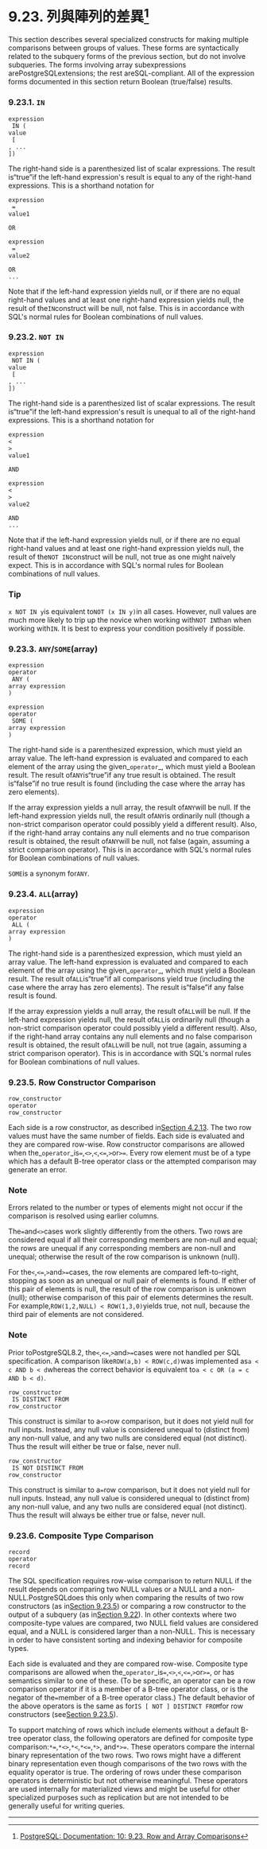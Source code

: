 # 9.23. 列與陣列的差異[^1]

This section describes several specialized constructs for making multiple comparisons between groups of values. These forms are syntactically related to the subquery forms of the previous section, but do not involve subqueries. The forms involving array subexpressions arePostgreSQLextensions; the rest areSQL-compliant. All of the expression forms documented in this section return Boolean \(true/false\) results.

### 9.23.1. `IN`

```
expression
 IN (
value
 [
, ...
])

```

The right-hand side is a parenthesized list of scalar expressions. The result is“true”if the left-hand expression's result is equal to any of the right-hand expressions. This is a shorthand notation for

```
expression
 = 
value1

OR

expression
 = 
value2

OR
...

```

Note that if the left-hand expression yields null, or if there are no equal right-hand values and at least one right-hand expression yields null, the result of the`IN`construct will be null, not false. This is in accordance with SQL's normal rules for Boolean combinations of null values.

### 9.23.2. `NOT IN`

```
expression
 NOT IN (
value
 [
, ...
])

```

The right-hand side is a parenthesized list of scalar expressions. The result is“true”if the left-hand expression's result is unequal to all of the right-hand expressions. This is a shorthand notation for

```
expression
<
>
value1

AND

expression
<
>
value2

AND
...

```

Note that if the left-hand expression yields null, or if there are no equal right-hand values and at least one right-hand expression yields null, the result of the`NOT IN`construct will be null, not true as one might naively expect. This is in accordance with SQL's normal rules for Boolean combinations of null values.

### Tip

`x NOT IN y`is equivalent to`NOT (x IN y)`in all cases. However, null values are much more likely to trip up the novice when working with`NOT IN`than when working with`IN`. It is best to express your condition positively if possible.

### 9.23.3. `ANY`/`SOME`\(array\)

```
expression
operator
 ANY (
array expression
)

expression
operator
 SOME (
array expression
)

```

The right-hand side is a parenthesized expression, which must yield an array value. The left-hand expression is evaluated and compared to each element of the array using the given_`operator`_, which must yield a Boolean result. The result of`ANY`is“true”if any true result is obtained. The result is“false”if no true result is found \(including the case where the array has zero elements\).

If the array expression yields a null array, the result of`ANY`will be null. If the left-hand expression yields null, the result of`ANY`is ordinarily null \(though a non-strict comparison operator could possibly yield a different result\). Also, if the right-hand array contains any null elements and no true comparison result is obtained, the result of`ANY`will be null, not false \(again, assuming a strict comparison operator\). This is in accordance with SQL's normal rules for Boolean combinations of null values.

`SOME`is a synonym for`ANY`.

### 9.23.4. `ALL`\(array\)

```
expression
operator
 ALL (
array expression
)

```

The right-hand side is a parenthesized expression, which must yield an array value. The left-hand expression is evaluated and compared to each element of the array using the given_`operator`_, which must yield a Boolean result. The result of`ALL`is“true”if all comparisons yield true \(including the case where the array has zero elements\). The result is“false”if any false result is found.

If the array expression yields a null array, the result of`ALL`will be null. If the left-hand expression yields null, the result of`ALL`is ordinarily null \(though a non-strict comparison operator could possibly yield a different result\). Also, if the right-hand array contains any null elements and no false comparison result is obtained, the result of`ALL`will be null, not true \(again, assuming a strict comparison operator\). This is in accordance with SQL's normal rules for Boolean combinations of null values.

### 9.23.5. Row Constructor Comparison

```
row_constructor
operator
row_constructor
```

Each side is a row constructor, as described in[Section 4.2.13](https://www.postgresql.org/docs/10/static/sql-expressions.html#sql-syntax-row-constructors). The two row values must have the same number of fields. Each side is evaluated and they are compared row-wise. Row constructor comparisons are allowed when the_`operator`_is`=`,`<>`,`<`,`<=`,`>`or`>=`. Every row element must be of a type which has a default B-tree operator class or the attempted comparison may generate an error.

### Note

Errors related to the number or types of elements might not occur if the comparison is resolved using earlier columns.

The`=`and`<>`cases work slightly differently from the others. Two rows are considered equal if all their corresponding members are non-null and equal; the rows are unequal if any corresponding members are non-null and unequal; otherwise the result of the row comparison is unknown \(null\).

For the`<`,`<=`,`>`and`>=`cases, the row elements are compared left-to-right, stopping as soon as an unequal or null pair of elements is found. If either of this pair of elements is null, the result of the row comparison is unknown \(null\); otherwise comparison of this pair of elements determines the result. For example,`ROW(1,2,NULL) < ROW(1,3,0)`yields true, not null, because the third pair of elements are not considered.

### Note

Prior toPostgreSQL8.2, the`<`,`<=`,`>`and`>=`cases were not handled per SQL specification. A comparison like`ROW(a,b) < ROW(c,d)`was implemented as`a < c AND b < d`whereas the correct behavior is equivalent to`a < c OR (a = c AND b < d)`.

```
row_constructor
 IS DISTINCT FROM 
row_constructor
```

This construct is similar to a`<>`row comparison, but it does not yield null for null inputs. Instead, any null value is considered unequal to \(distinct from\) any non-null value, and any two nulls are considered equal \(not distinct\). Thus the result will either be true or false, never null.

```
row_constructor
 IS NOT DISTINCT FROM 
row_constructor
```

This construct is similar to a`=`row comparison, but it does not yield null for null inputs. Instead, any null value is considered unequal to \(distinct from\) any non-null value, and any two nulls are considered equal \(not distinct\). Thus the result will always be either true or false, never null.

### 9.23.6. Composite Type Comparison

```
record
operator
record
```

The SQL specification requires row-wise comparison to return NULL if the result depends on comparing two NULL values or a NULL and a non-NULL.PostgreSQLdoes this only when comparing the results of two row constructors \(as in[Section 9.23.5](https://www.postgresql.org/docs/10/static/functions-comparisons.html#row-wise-comparison)\) or comparing a row constructor to the output of a subquery \(as in[Section 9.22](https://www.postgresql.org/docs/10/static/functions-subquery.html)\). In other contexts where two composite-type values are compared, two NULL field values are considered equal, and a NULL is considered larger than a non-NULL. This is necessary in order to have consistent sorting and indexing behavior for composite types.

Each side is evaluated and they are compared row-wise. Composite type comparisons are allowed when the_`operator`_is`=`,`<>`,`<`,`<=`,`>`or`>=`, or has semantics similar to one of these. \(To be specific, an operator can be a row comparison operator if it is a member of a B-tree operator class, or is the negator of the`=`member of a B-tree operator class.\) The default behavior of the above operators is the same as for`IS [ NOT ] DISTINCT FROM`for row constructors \(see[Section 9.23.5](https://www.postgresql.org/docs/10/static/functions-comparisons.html#row-wise-comparison)\).

To support matching of rows which include elements without a default B-tree operator class, the following operators are defined for composite type comparison:`*=`,`*<>`,`*<`,`*<=`,`*>`, and`*>=`. These operators compare the internal binary representation of the two rows. Two rows might have a different binary representation even though comparisons of the two rows with the equality operator is true. The ordering of rows under these comparison operators is deterministic but not otherwise meaningful. These operators are used internally for materialized views and might be useful for other specialized purposes such as replication but are not intended to be generally useful for writing queries.

  


---



[^1]:  [PostgreSQL: Documentation: 10: 9.23. Row and Array Comparisons](https://www.postgresql.org/docs/10/static/functions-comparisons.html)


